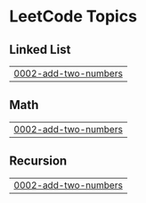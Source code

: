 

<!---LeetCode Topics Start-->
# LeetCode Topics
## Linked List
|  |
| ------- |
| [0002-add-two-numbers](https://github.com/bandish1304/bandish1304/tree/master/0002-add-two-numbers) |
## Math
|  |
| ------- |
| [0002-add-two-numbers](https://github.com/bandish1304/bandish1304/tree/master/0002-add-two-numbers) |
## Recursion
|  |
| ------- |
| [0002-add-two-numbers](https://github.com/bandish1304/bandish1304/tree/master/0002-add-two-numbers) |
<!---LeetCode Topics End-->
